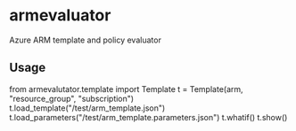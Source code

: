 # armevaluator
Azure ARM template and policy evaluator

## Usage
from armevalutator.template import Template
t = Template(arm, "resource_group", "subscription")
t.load_template("/test/arm_template.json")
t.load_parameters("/test/arm_template.parameters.json")
t.whatif()
t.show()